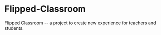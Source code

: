 # Flipped-Classroom
Flipped Classroom -- a project to create new experience for teachers and students.
